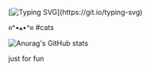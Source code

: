 [![Typing SVG](https://readme-typing-svg.demolab.com?font=Fira+Code&pause=1000&color=00FF00&width=435&lines=Hello!+Its+me+Machine%2C+I+am+Cyber...)](https://git.io/typing-svg)



 ฅ^•ﻌ•^ฅ
#cats

![Anurag's GitHub stats](https://github-readme-stats.vercel.app/api?username=Machinh&show_icons=true&theme=tokyonight)



just for fun
